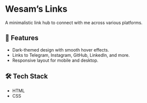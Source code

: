 # Wesam’s Links

A minimalistic link hub to connect with me across various platforms.

## 🌟 Features
- Dark-themed design with smooth hover effects.
- Links to Telegram, Instagram, GitHub, LinkedIn, and more.
- Responsive layout for mobile and desktop.

## 🛠️ Tech Stack
- HTML
- CSS
